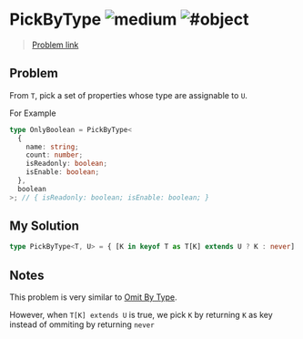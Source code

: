 <h1>PickByType <img src="https://img.shields.io/badge/-medium-d9901a" alt="medium"/> <img src="https://img.shields.io/badge/-%23object-999" alt="#object"/></h1>

> [Problem link](https://github.com/type-challenges/type-challenges/blob/main/questions/02595-medium-pickbytype)

<h2> Problem </h2>

From `T`, pick a set of properties whose type are assignable to `U`.

For Example

```typescript
type OnlyBoolean = PickByType<
  {
    name: string;
    count: number;
    isReadonly: boolean;
    isEnable: boolean;
  },
  boolean
>; // { isReadonly: boolean; isEnable: boolean; }
```

<h2> My Solution </h2>

```ts
type PickByType<T, U> = { [K in keyof T as T[K] extends U ? K : never]: T[K] };
```

<h2> Notes </h2>

This problem is very similar to [Omit By Type](./2852-omit-by-type.md).

However, when `T[K] extends U` is true, we pick `K` by returning `K` as key instead of ommiting by returning `never`
